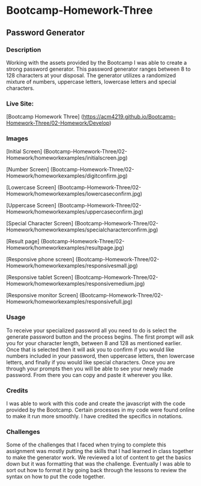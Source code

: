 # Bootcamp-Homework-Three
## Password Generator

### Description
Working with the assets provided by the Bootcamp I was able to create a strong password generator. This password generator ranges between 8 to 128 characters at your disposal. The generator utilizes a randomized mixture of numbers, uppercase letters, lowercase letters and special characters. 

### Live Site:
 [Bootcamp Homework Three] (https://acm4219.github.io/Bootcamp-Homework-Three/02-Homework/Develop)

 ### Images
 [Initial Screen] (Bootcamp-Homework-Three/02-Homework/homeworkexamples/initialscreen.jpg)
 
 [Number Screen] (Bootcamp-Homework-Three/02-Homework/homeworkexamples/digitconfirm.jpg)
 
 [Lowercase Screen] (Bootcamp-Homework-Three/02-Homework/homeworkexamples/lowercaseconfirm.jpg)
 
 [Uppercase Screen] (Bootcamp-Homework-Three/02-Homework/homeworkexamples/uppercaseconfirm.jpg)
 
 [Special Character Screen] (Bootcamp-Homework-Three/02-Homework/homeworkexamples/specialcharacterconfirm.jpg)
 
 [Result page] (Bootcamp-Homework-Three/02-Homework/homeworkexamples/resultpage.jpg)
 
 [Responsive phone screen] (Bootcamp-Homework-Three/02-Homework/homeworkexamples/responsivesmall.jpg)
 
 [Responsive tablet Screen] (Bootcamp-Homework-Three/02-Homework/homeworkexamples/responsivemedium.jpg)
 
 [Responsive monitor Screen] (Bootcamp-Homework-Three/02-Homework/homeworkexamples/responsivefull.jpg)

### Usage
To receive your specialized password all you need to do is select the generate password button and the process begins. The first prompt will ask you for your character length, between 8 and 128 as mentioned earlier. Once that is selected then it will ask you to confirm if you would like numbers included in your password, then uppercase letters, then lowercase letters, and finally if you would like special characters. Once you are through your prompts then you will be able to see your newly made password. From there you can copy and paste it wherever you like.

### Credits 
I was able to work with this code and create the javascript with the code provided by the Bootcamp. Certain processes in my code were found online to make it run more smoothly. I have credited the specifics in notations.

### Challenges 
Some of the challenges that I faced when trying to complete this assignment was mostly putting the skills that I had learned in class together to make the generator work. We reviewed a lot of content to get the basics down but it was formatting that was the challenge. Eventually I was able to sort out how to format it by going back through the lessons to review the syntax on how to put the code together.
